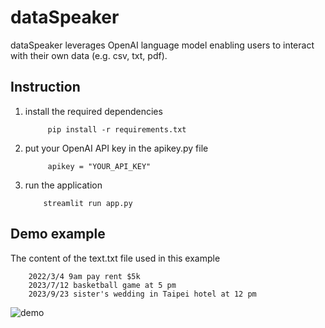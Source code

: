 # dataSpeaker

dataSpeaker leverages OpenAI language model enabling users to interact with their own data (e.g. csv, txt, pdf).

## Instruction

1. install the required dependencies

   ```
        pip install -r requirements.txt
   ```

2. put your OpenAI API key in the apikey.py file

   ```
        apikey = "YOUR_API_KEY"
   ```

3. run the application

   ```
       streamlit run app.py
   ```

## Demo example

The content of the text.txt file used in this example

```
    2022/3/4 9am pay rent $5k
    2023/7/12 basketball game at 5 pm
    2023/9/23 sister's wedding in Taipei hotel at 12 pm
```

<img src="https://i.ibb.co/4VFW2N3/Screenshot-2023-07-13-at-4-19-01-PM.png" alt="demo" border="0">
